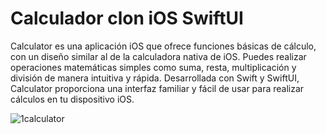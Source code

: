 # Calculador clon iOS SwiftUI
 
Calculator es una aplicación iOS que ofrece funciones básicas de cálculo, con un diseño similar al de la calculadora nativa de iOS. Puedes realizar operaciones matemáticas simples como suma, resta, multiplicación y división de manera intuitiva y rápida. Desarrollada con Swift y SwiftUI, Calculator proporciona una interfaz familiar y fácil de usar para realizar cálculos en tu dispositivo iOS.

![1calculator](https://github.com/rubensrdev/calculadora-swiftui/assets/160135386/93b5bb23-aa32-4c74-b0ba-b77fb80db06a)
